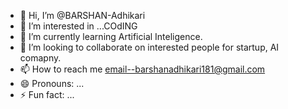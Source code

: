 - 👋 Hi, I’m @BARSHAN-Adhikari
- 👀 I’m interested in ...COdING
- 🌱 I’m currently learning Artificial Inteligence.
- 💞️ I’m looking to collaborate on interested people for startup, AI comapny.
- 📫 How to reach me email--barshanadhikari181@gmail.com 
- 😄 Pronouns: ...
- ⚡ Fun fact: ...

<!---
BARSHAN-A/BARSHAN-A is a ✨ special ✨ repository because its `README.md` (this file) appears on your GitHub profile.
You can click the Preview link to take a look at your changes.
--->
